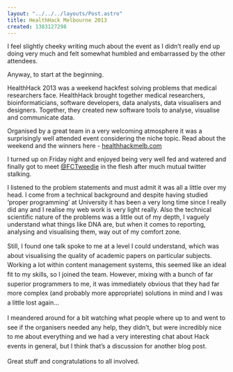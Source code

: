 ```yaml
---
layout: "../../../layouts/Post.astro"
title: HealthHack Melbourne 2013
created: 1383127298
---
```

<p class="p1">I feel slightly cheeky writing much about the event as I didn&rsquo;t really end up doing very much and felt somewhat humbled and embarrassed by the other attendees.<p class="p1">Anyway, to start at the beginning.<p class="p1">HealthHack 2013 was a weekend hackfest solving problems that medical researchers face. HealthHack brought together medical researchers, bioinformaticians, software developers, data analysts, data visualisers and designers. Together, they created new software tools to analyse, visualise and communicate data.<p class="p1">Organised by a great team in a very welcoming atmosphere it was a surprisingly well attended event considering the niche topic.&nbsp;Read about the weekend and the winners here - <span class="s2"><a href="https://healthhackmelb.com">healthhackmelb.com</a><p class="p1">I turned up on Friday night and enjoyed being very well fed and watered and finally got to meet <a href="https://twitter.com/FCTweedie"><span class="s2">@FCTweedie</a> in the flesh after much mutual twitter stalking.<p class="p1">I listened to the problem statements and must admit it was all a little over my head. I come from a technical background and despite having studied &lsquo;proper programming&rsquo; at University it has been a very long time since I really did any and I realise my web work is very light really. Also the technical scientific nature of the problems was a little out of my depth, I vaguely understand what things like DNA are, but when it comes to reporting, analysing and visualising them, way out of my comfort zone.<p class="p1"><span style="line-height: 1.538em;">Still, I found one talk spoke to me at a level I could understand, which was about visualising the quality of academic papers on particular subjects. Working a lot within content management systems, this seemed like an ideal fit to my skills, so I joined the team. However, mixing with a bunch of far superior programmers to me, it was immediately obvious that they had far more complex (and probably more appropriate) solutions in mind and I was a little lost again&hellip;<p class="p1"><span style="line-height: 1.538em;">I meandered around for a bit watching what people where up to and went to see if the organisers needed any help, they didn&rsquo;t, but were incredibly nice to me about everything and we had a very interesting chat about Hack events in general, but I think that&rsquo;s a discussion for another blog post.<p class="p1"><span style="line-height: 1.538em;">Great stuff and congratulations to all involved.
